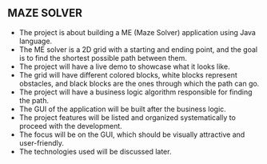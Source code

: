 ## MAZE SOLVER
- The project is about building a ME (Maze Solver) application using Java language.
- The ME solver is a 2D grid with a starting and ending point, and the goal is to find the shortest possible path between them.
- The project will have a live demo to showcase what it looks like.
- The grid will have different colored blocks, white blocks represent obstacles, and black blocks are the ones through which the path can go.
- The project will have a business logic algorithm responsible for finding the path.
- The GUI of the application will be built after the business logic.
- The project features will be listed and organized systematically to proceed with the development.
- The focus will be on the GUI, which should be visually attractive and user-friendly.
- The technologies used will be discussed later.
